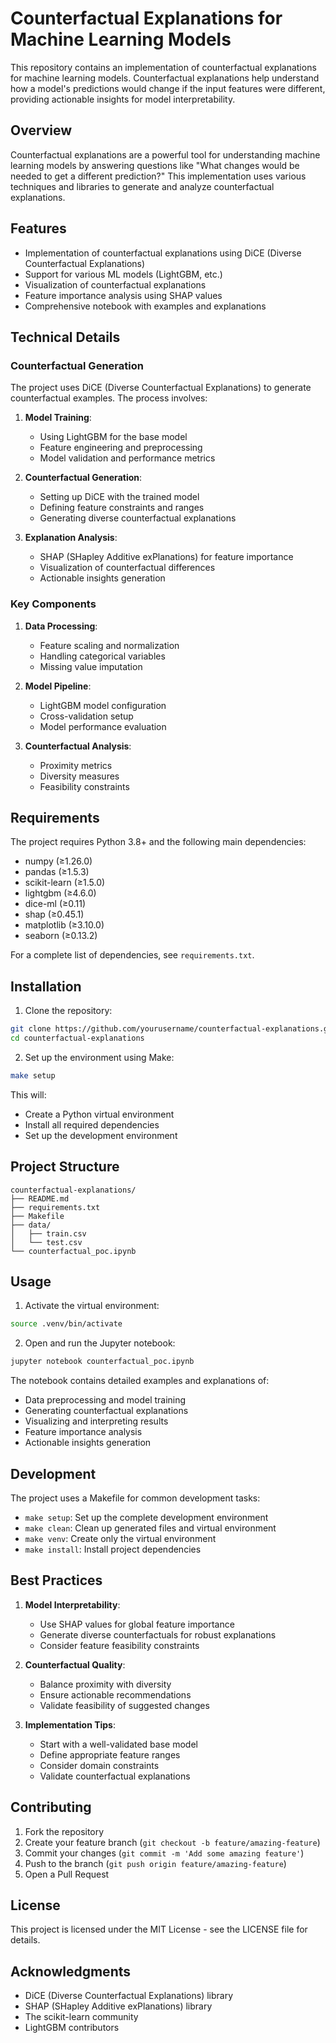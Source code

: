 # Counterfactual Explanations for Machine Learning Models

This repository contains an implementation of counterfactual explanations for machine learning models. Counterfactual explanations help understand how a model's predictions would change if the input features were different, providing actionable insights for model interpretability.

## Overview

Counterfactual explanations are a powerful tool for understanding machine learning models by answering questions like "What changes would be needed to get a different prediction?" This implementation uses various techniques and libraries to generate and analyze counterfactual explanations.

## Features

- Implementation of counterfactual explanations using DiCE (Diverse Counterfactual Explanations)
- Support for various ML models (LightGBM, etc.)
- Visualization of counterfactual explanations
- Feature importance analysis using SHAP values
- Comprehensive notebook with examples and explanations

## Technical Details

### Counterfactual Generation
The project uses DiCE (Diverse Counterfactual Explanations) to generate counterfactual examples. The process involves:

1. **Model Training**:
   - Using LightGBM for the base model
   - Feature engineering and preprocessing
   - Model validation and performance metrics

2. **Counterfactual Generation**:
   - Setting up DiCE with the trained model
   - Defining feature constraints and ranges
   - Generating diverse counterfactual explanations

3. **Explanation Analysis**:
   - SHAP (SHapley Additive exPlanations) for feature importance
   - Visualization of counterfactual differences
   - Actionable insights generation

### Key Components

1. **Data Processing**:
   - Feature scaling and normalization
   - Handling categorical variables
   - Missing value imputation

2. **Model Pipeline**:
   - LightGBM model configuration
   - Cross-validation setup
   - Model performance evaluation

3. **Counterfactual Analysis**:
   - Proximity metrics
   - Diversity measures
   - Feasibility constraints

## Requirements

The project requires Python 3.8+ and the following main dependencies:
- numpy (≥1.26.0)
- pandas (≥1.5.3)
- scikit-learn (≥1.5.0)
- lightgbm (≥4.6.0)
- dice-ml (≥0.11)
- shap (≥0.45.1)
- matplotlib (≥3.10.0)
- seaborn (≥0.13.2)

For a complete list of dependencies, see `requirements.txt`.

## Installation

1. Clone the repository:
```bash
git clone https://github.com/yourusername/counterfactual-explanations.git
cd counterfactual-explanations
```

2. Set up the environment using Make:
```bash
make setup
```

This will:
- Create a Python virtual environment
- Install all required dependencies
- Set up the development environment

## Project Structure

```
counterfactual-explanations/
├── README.md
├── requirements.txt
├── Makefile
├── data/
│   ├── train.csv
│   └── test.csv
└── counterfactual_poc.ipynb
```

## Usage

1. Activate the virtual environment:
```bash
source .venv/bin/activate
```

2. Open and run the Jupyter notebook:
```bash
jupyter notebook counterfactual_poc.ipynb
```

The notebook contains detailed examples and explanations of:
- Data preprocessing and model training
- Generating counterfactual explanations
- Visualizing and interpreting results
- Feature importance analysis
- Actionable insights generation

## Development

The project uses a Makefile for common development tasks:

- `make setup`: Set up the complete development environment
- `make clean`: Clean up generated files and virtual environment
- `make venv`: Create only the virtual environment
- `make install`: Install project dependencies

## Best Practices

1. **Model Interpretability**:
   - Use SHAP values for global feature importance
   - Generate diverse counterfactuals for robust explanations
   - Consider feature feasibility constraints

2. **Counterfactual Quality**:
   - Balance proximity with diversity
   - Ensure actionable recommendations
   - Validate feasibility of suggested changes

3. **Implementation Tips**:
   - Start with a well-validated base model
   - Define appropriate feature ranges
   - Consider domain constraints
   - Validate counterfactual explanations

## Contributing

1. Fork the repository
2. Create your feature branch (`git checkout -b feature/amazing-feature`)
3. Commit your changes (`git commit -m 'Add some amazing feature'`)
4. Push to the branch (`git push origin feature/amazing-feature`)
5. Open a Pull Request

## License

This project is licensed under the MIT License - see the LICENSE file for details.

## Acknowledgments

- DiCE (Diverse Counterfactual Explanations) library
- SHAP (SHapley Additive exPlanations) library
- The scikit-learn community
- LightGBM contributors
